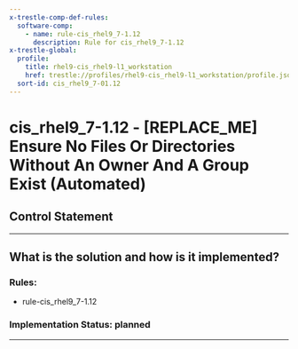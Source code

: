 ```yaml
---
x-trestle-comp-def-rules:
  software-comp:
    - name: rule-cis_rhel9_7-1.12
      description: Rule for cis_rhel9_7-1.12
x-trestle-global:
  profile:
    title: rhel9-cis_rhel9-l1_workstation
    href: trestle://profiles/rhel9-cis_rhel9-l1_workstation/profile.json
  sort-id: cis_rhel9_7-01.12
---
```


# cis_rhel9_7-1.12 - \[REPLACE_ME\] Ensure No Files Or Directories Without An Owner And A Group Exist (Automated)

## Control Statement

______________________________________________________________________

## What is the solution and how is it implemented?

<!-- For implementation status enter one of: implemented, partial, planned, alternative, not-applicable -->

<!-- Note that the list of rules under ### Rules: is read-only and changes will not be captured after assembly to JSON -->

<!-- Add control implementation description here for control: cis_rhel9_7-1.12 -->

### Rules:

  - rule-cis_rhel9_7-1.12

### Implementation Status: planned

______________________________________________________________________
